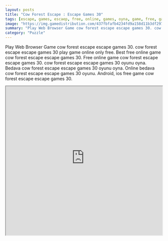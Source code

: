 ```yaml
---
layout: posts
title: "Cow Forest Escape : Escape Games 30"
tags: [escape, games, escaep, free, online, games, oyna, game, free, games, play, play, games]
image: "https://img.gamedistribution.com/437fbfafb4234fd9a158d11b3df29791.jpg"
summary: "Play Web Browser Game cow forest escape escape games 30. cow forest escape escape games 30 play game online only free. Best free online game cow forest escape escape games 30. Free online game cow forest escape escape games 30. cow forest escape escape games 30 oyunu oyna. Bedava cow forest escape escape games 30 oyunu oyna. Online bedava cow forest escape escape games 30 oyunu. Android, ios free game cow forest escape escape games 30."
category: "Puzzle"
---
```


Play Web Browser Game cow forest escape escape games 30. cow forest escape escape games 30 play game online only free. Best free online game cow forest escape escape games 30. Free online game cow forest escape escape games 30. cow forest escape escape games 30 oyunu oyna. Bedava cow forest escape escape games 30 oyunu oyna. Online bedava cow forest escape escape games 30 oyunu. Android, ios free game cow forest escape escape games 30.

<iframe width="100%" height="480px;" src="https://flash.gamedistribution.com?game=437fbfafb4234fd9a158d11b3df29791"></iframe>